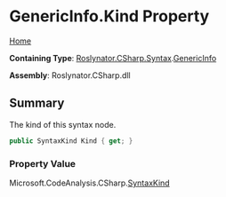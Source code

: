 # GenericInfo\.Kind Property <a name="_Top"></a>

[Home](../../../../../README.md)

**Containing Type**: [Roslynator.CSharp.Syntax](../../README.md#_Top)\.[GenericInfo](../README.md#_Top)

**Assembly**: Roslynator\.CSharp\.dll

## Summary

The kind of this syntax node\.

```csharp
public SyntaxKind Kind { get; }
```

### Property Value

Microsoft\.CodeAnalysis\.CSharp\.[SyntaxKind](https://docs.microsoft.com/en-us/dotnet/api/microsoft.codeanalysis.csharp.syntaxkind)

